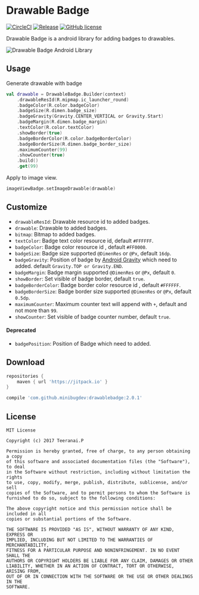 # Drawable Badge
[![CircleCI](https://circleci.com/gh/minibugdev/DrawableBadge.svg?style=shield)](https://circleci.com/gh/minibugdev/DrawableBadge)
[![Release](https://jitpack.io/v/minibugdev/DrawableBadge.svg)](https://jitpack.io/#minibugdev/DrawableBadge/2.0.1)
[![GitHub license](https://img.shields.io/badge/license-MIT-blue.svg)](https://raw.githubusercontent.com/minibugdev/DrawableBadge/master/LICENSE)

Drawable Badge is a android library for adding badges to drawables.

![Drawable Badge Android Library](https://github.com/minibugdev/DrawableBadge/blob/master/screenshot.png?raw=true)

## Usage
Generate drawable with badge
``` kotlin
val drawable = DrawableBadge.Builder(context)
    .drawableResId(R.mipmap.ic_launcher_round)
    .badgeColor(R.color.badgeColor)
    .badgeSize(R.dimen.badge_size)
    .badgeGravity(Gravity.CENTER_VERTICAL or Gravity.Start)
    .badgeMargin(R.dimen.badge_margin)
    .textColor(R.color.textColor)
    .showBorder(true)
    .badgeBorderColor(R.color.badgeBorderColor)
    .badgeBorderSize(R.dimen.badge_border_size)
    .maximumCounter(99)
    .showCounter(true)
    .build()
    .get(99)
```
Apply to image view.
``` kotlin
imageViewBadge.setImageDrawable(drawable)
```

## Customize
- `drawableResId`: Drawable resource id to added badges.
- `drawable`: Drawable to added badges.
- `bitmap`: Bitmap to added badges.
- `textColor`: Badge text color resource id, default `#FFFFFF`.
- `badgeColor`: Badge color resource id , default `#FF0000`.
- `badgeSize`: Badge size supported `@DimenRes` or `@Px`, default `16dp`.
- `badgeGravity`: Position of badge by [Android Gravity](https://developer.android.com/reference/android/view/Gravity) which need to added. default `Gravity.TOP or Gravity.END`.
- `badgeMargin`: Badge margin supported `@DimenRes` or `@Px`, default `0`.
- `showBorder`: Set visible of badge border, default `true`.
- `badgeBorderColor`: Badge border color resource id , default `#FFFFFF`.
- `badgeBorderSize`: Badge border size supported `@DimenRes` or `@Px`, default `0.5dp`.
- `maximumCounter`: Maximum counter text will append with `+`, default and not more than `99`.
- `showCounter`: Set visible of badge counter number, default `true`.

#### Deprecated
- `badgePosition`: Position of Badge which need to added.

## Download
``` groovy
repositories {
    maven { url 'https://jitpack.io' }
}
```

``` groovy
compile 'com.github.minibugdev:drawablebadge:2.0.1'
```


## License
```
MIT License

Copyright (c) 2017 Teeranai.P

Permission is hereby granted, free of charge, to any person obtaining a copy
of this software and associated documentation files (the "Software"), to deal
in the Software without restriction, including without limitation the rights
to use, copy, modify, merge, publish, distribute, sublicense, and/or sell
copies of the Software, and to permit persons to whom the Software is
furnished to do so, subject to the following conditions:

The above copyright notice and this permission notice shall be included in all
copies or substantial portions of the Software.

THE SOFTWARE IS PROVIDED "AS IS", WITHOUT WARRANTY OF ANY KIND, EXPRESS OR
IMPLIED, INCLUDING BUT NOT LIMITED TO THE WARRANTIES OF MERCHANTABILITY,
FITNESS FOR A PARTICULAR PURPOSE AND NONINFRINGEMENT. IN NO EVENT SHALL THE
AUTHORS OR COPYRIGHT HOLDERS BE LIABLE FOR ANY CLAIM, DAMAGES OR OTHER
LIABILITY, WHETHER IN AN ACTION OF CONTRACT, TORT OR OTHERWISE, ARISING FROM,
OUT OF OR IN CONNECTION WITH THE SOFTWARE OR THE USE OR OTHER DEALINGS IN THE
SOFTWARE.
```
